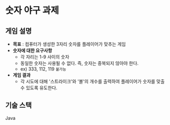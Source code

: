 # 숫자 야구 과제


## 게임 설명
- **목표** : 컴퓨터가 생성한 3자리 숫자를 플레이어가 맞추는 게임
- **숫자에 대한 요구사항**
    - 각 자리는 1-9 사이의 숫자
    - 동일한 숫자는 사용될 수 없다. 즉, 숫자는 중복되지 않아야 한다.
    - ex) 333, 112, 119 `불가능`
- **게임 결과**
    - 각 시도에 대해 '스트라이크'와 '볼'의 개수를 출력하여 플레이어가 숫자를 맞출 수 있도록 유도한다.

 
## 기술 스택
Java

